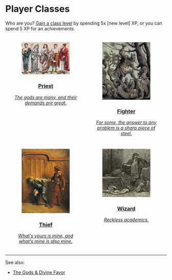 # Player Classes

Who are you? [Gain a class level](/rules.md#advancement) by spending 5x [new level] XP, or you can spend 5 XP for an achievements.

<div style="display: flex; flex-wrap: wrap; justify-content: space-around;">

<div style="text-align: center; margin: 20px; width: 40%;">
  <a href="/classes/priest.html">
    <img src="/images/priests.jpg" alt="Five priests in ceremonial robes" style="width: 150px; height: auto;">
    <h3>Priest</h3>
    <em>The gods are many, and their demands are great.</em>
  </a>
</div>

<div style="text-align: center; margin: 20px; width: 40%;">
  <a href="/classes/fighter.html">
    <img src="/images/fighter.jpg" alt="A stoic warrior in full plate armor" style="width: 150px; height: auto;">
    <h3>Fighter</h3>
    <em>For some, the answer to any problem is a sharp piece of steel.</em>
  </a>
</div>

<div style="text-align: center; margin: 20px; width: 40%;">
  <a href="/classes/thief.html">
    <img src="/images/thief.jpg" alt="A thief in the shadows" style="width: 150px; height: auto;">
    <h3>Thief</h3>
    <em>What's yours is mine, and what's mine is also mine.</em>
  </a>
</div>

<div style="text-align: center; margin: 20px; width: 40%;">
  <a href="/classes/wizard.html">
    <img src="/images/wizard.jpg" alt="A robed wizard with a long beard reading a book" style="width: 150px; height: auto;">
    <h3>Wizard</h3>
    <em>Reckless academics.</em>
  </a>
</div>

</div>

---
See also:
- [The Gods & Divine Favor](/gods.md)